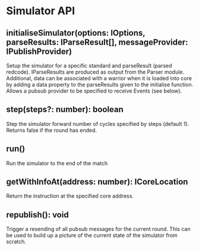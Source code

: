 # Simulator API

## initialiseSimulator(options: IOptions, parseResults: IParseResult[], messageProvider: IPublishProvider)

Setup the simulator for a specific standard and parseResult (parsed redcode).
IParseResults are produced as output from the Parser module.
Additional, data can be associated with a warrior when it is loaded into core by adding a data property to the parseResults given to the initialise function.
Allows a pubsub provider to be specified to receive Events (see below).

## step(steps?: number): boolean

Step the simulator forward number of cycles specified by steps (default 1).
Returns false if the round has ended.

## run()

Run the simulator to the end of the match

## getWithInfoAt(address: number): ICoreLocation

Return the instruction at the specified core address.

## republish(): void

Trigger a resending of all pubsub messages for the current round.
This can be used to build up a picture of the current state of the simulator from scratch.
